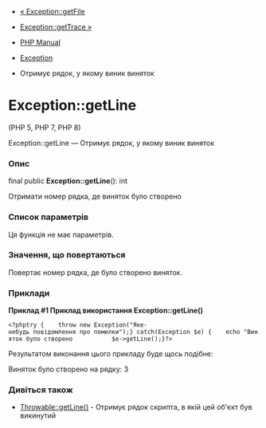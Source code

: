 - [« Exception::getFile](exception.getfile.md)
- [Exception::getTrace »](exception.gettrace.md)

- [PHP Manual](index.md)
- [Exception](class.exception.md)
- Отримує рядок, у якому виник виняток

# Exception::getLine

(PHP 5, PHP 7, PHP 8)

Exception::getLine — Отримує рядок, у якому виник виняток

### Опис

final public **Exception::getLine**(): int

Отримати номер рядка, де виняток було створено

### Список параметрів

Ця функція не має параметрів.

### Значення, що повертаються

Повертає номер рядка, де було створено виняток.

### Приклади

**Приклад #1 Приклад використання **Exception::getLine()****

` <?phptry {    throw new Exception("Яке-небудь повідомлення про помилки");} catch(Exception $e) {    echo "Виняток було створено           $e->getLine();}?> `

Результатом виконання цього прикладу буде щось подібне:

Виняток було створено на рядку: 3

### Дивіться також

- [Throwable::getLine()](throwable.getline.md) - Отримує рядок
скрипта, в якій цей об'єкт був викинутий
